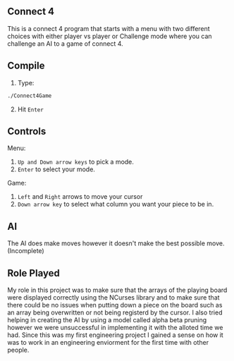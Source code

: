 ## Connect 4 

This is a connect 4 program that starts with a menu with two different choices with either player vs player or Challenge mode where you can challenge an AI to a game of connect 4. 

## Compile

1. Type:
   >
```bash
./Connect4Game
```
2. Hit `Enter`

## Controls 

Menu: 
1. `Up and Down arrow keys` to pick a mode. 
2. `Enter` to select your mode.


Game: 
1. `Left` and `Right` arrows to move your cursor 
2. `Down arrow key` to select what column you want your piece to be in.

## AI 

The AI does make moves however it doesn't make the best possible move. (Incomplete)

## Role Played

My role in this project was to make sure that the arrays of the playing board were displayed correctly using the NCurses library and to make sure that there could be no issues when putting down a piece on the board such as an array being overwritten or not being registerd by the cursor. I also tried helping in creating the AI by using a model called alpha beta pruning however we were unsuccessful in implementing it with the alloted time we had. Since this was my first engineering project I gained a sense on how it was to work in an engineering enviorment for the first time with other people. 
